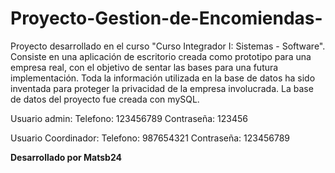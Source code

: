 # Proyecto-Gestion-de-Encomiendas-
Proyecto desarrollado en el curso "Curso Integrador I: Sistemas - Software". Consiste en una aplicación de escritorio creada como prototipo para una empresa real, con el objetivo de sentar las bases para una futura implementación. Toda la información utilizada en la base de datos ha sido inventada para proteger la privacidad de la empresa involucrada.
La base de datos del proyecto fue creada con mySQL.

Usuario admin:
  Telefono: 123456789
  Contraseña: 123456
  
Usuario Coordinador:
  Telefono: 987654321
  Contraseña: 123456789

**Desarrollado por Matsb24**
